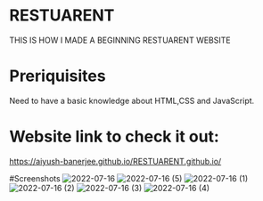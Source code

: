 # RESTUARENT
THIS IS HOW I MADE A BEGINNING RESTUARENT WEBSITE
# Preriquisites
Need to have a basic knowledge about HTML,CSS and JavaScript.
# Website link to check it out:
https://aiyush-banerjee.github.io/RESTUARENT.github.io/

#Screenshots
![2022-07-16](https://user-images.githubusercontent.com/104263167/179350889-64a5e91c-1f02-4195-855b-4a624bada08b.png)
![2022-07-16 (5)](https://user-images.githubusercontent.com/104263167/179350890-d1bacc02-48c2-45cb-97f6-9ac5eab0ff87.png)
![2022-07-16 (1)](https://user-images.githubusercontent.com/104263167/179350893-0d73b63c-dab4-4a5b-bc7e-58f3c68a2d30.png)
![2022-07-16 (2)](https://user-images.githubusercontent.com/104263167/179350898-74ca55b1-b8ef-4850-8fcc-f168f4e1b42f.png)
![2022-07-16 (3)](https://user-images.githubusercontent.com/104263167/179350901-5170ddfe-93bf-48bb-ae7a-9d3d3f0f4f00.png)
![2022-07-16 (4)](https://user-images.githubusercontent.com/104263167/179350903-c56881d1-3ca2-431c-acc4-5b99ca4b0591.png)
